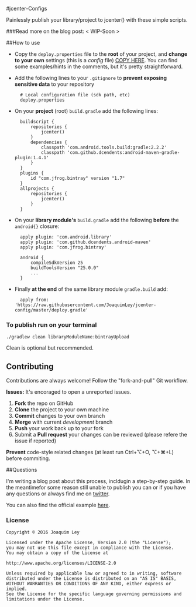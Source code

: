#jcenter-Configs


Painlessly publish your library/project to jcenter() with these simple scripts.

###Read more on the blog post: < WIP-Soon >

##How to use

- Copy the `deploy.properties` file to the **root** of your project, and **change to your own** settings (this is a _config_ file) [COPY HERE](https://raw.githubusercontent.com/JoaquimLey/jcenter-config/master/deploy.properties). You can find some examples/hints in the comments, but it's pretty straightforward.

- Add the following lines to your `.gitignore` to **prevent exposing sensitive data** to your repository

		# Local configuration file (sdk path, etc)
		deploy.properties

- On your **project** (root) `build.gradle` add the following lines:

		buildscript {
		    repositories {
		        jcenter()
		    }
		    dependencies {
		        classpath 'com.android.tools.build:gradle:2.2.2'
		        classpath 'com.github.dcendents:android-maven-gradle-plugin:1.4.1'
		    }
		}
		plugins {
		    id "com.jfrog.bintray" version "1.7"
		}
		allprojects {
		    repositories {
		        jcenter()
		    }
		}
		
- On your **library module's** `build.gradle` add the following **before** the `android{}` closure:

		apply plugin: 'com.android.library'
		apply plugin: 'com.github.dcendents.android-maven'
		apply plugin: 'com.jfrog.bintray'
		
		android {
		    compileSdkVersion 25
		    buildToolsVersion "25.0.0"
		    ...
		}

- Finally **at the end** of the same library module `gradle.build` add:

		apply from: 'https://raw.githubusercontent.com/JoaquimLey/jcenter-config/master/deploy.gradle'
		
		
### To publish run on your terminal
	./gradlew clean libraryModuleName:bintrayUpload
	
Clean is optional but recommended.

## Contributing
Contributions are always welcome!
Follow the "fork-and-pull" Git workflow.

**Issues:**
It's encoraged to open a unreported issues.

 1. **Fork** the repo on GitHub
 2. **Clone** the project to your own machine
 3. **Commit** changes to your own branch
 4. **Merge** with current *development* branch
 5. **Push** your work back up to your fork
 7. Submit a **Pull request** your changes can be reviewed (please refere the issue if reported)

**Prevent** code-style related changes (at least run Ctrl+⌥+O, ⌥+⌘+L) before commiting.

##Questions

I'm writing a blog post about this process, incldugin a step-by-step guide. In the meantimefor some reason still unable to publish you can or if you have any questions or always find me on [twitter](https://twitter.com/JoaquimLey).

You can also find the official example [here](https://github.com/itamarb/bintray-examples/blob/master/gradle-example/build.gradle).

### License

	Copyright © 2016 Joaquim Ley

	Licensed under the Apache License, Version 2.0 (the "License");
	you may not use this file except in compliance with the License.
	You may obtain a copy of the License at

	http://www.apache.org/licenses/LICENSE-2.0

	Unless required by applicable law or agreed to in writing, software
	distributed under the License is distributed on an "AS IS" BASIS,
	WITHOUT WARRANTIES OR CONDITIONS OF ANY KIND, either express or 
	implied.
	See the License for the specific language governing permissions and
	limitations under the License.
